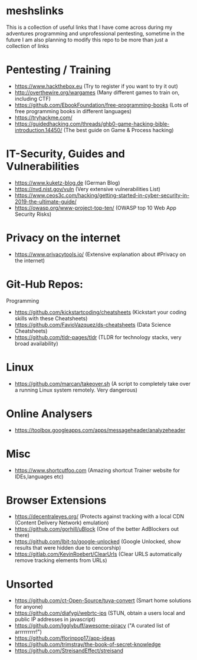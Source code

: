 # meshslinks
This is a collection of useful links that I have come across during my adventures programming and unprofessional pentesting, sometime in the future I am also planning to modify this repo to be more than just a collection of links

# Pentesting / Training
  - https://www.hackthebox.eu (Try to register if you want to try it out)
  - http://overthewire.org/wargames (Many different games to train on, including CTF)
  - https://github.com/EbookFoundation/free-programming-books (Lots of free programming books in different languages)
  - https://tryhackme.com/ 
  - https://guidedhacking.com/threads/ghb0-game-hacking-bible-introduction.14450/ (The best guide on Game & Process hacking)
  
# IT-Security, Guides and Vulnerabilities
  - https://www.kuketz-blog.de (German Blog)
  - https://nvd.nist.gov/vuln (Very extensive vulnerabilities List)
  - https://www.ceos3c.com/hacking/getting-started-in-cyber-security-in-2019-the-ultimate-guide/
  - https://owasp.org/www-project-top-ten/ (OWASP top 10 Web App Security Risks)

# Privacy on the internet
  - https://www.privacytools.io/ (Extensive explanation about #Privacy on the internet)

# Git-Hub Repos:
  Programming
  - https://github.com/kickstartcoding/cheatsheets (Kickstart your coding skills with these Cheatsheets)
  - https://github.com/FavioVazquez/ds-cheatsheets (Data Science Cheatsheets)
  - https://github.com/tldr-pages/tldr (TLDR for technology stacks, very broad availability) 
 
# Linux
 - https://github.com/marcan/takeover.sh  (A script to completely take over a running Linux system remotely. Very dangerous)
  
# Online Analysers
  - https://toolbox.googleapps.com/apps/messageheader/analyzeheader
  
# Misc
  - https://www.shortcutfoo.com (Amazing shortcut Trainer website for IDEs,languages etc)
  
# Browser Extensions
  - https://decentraleyes.org/ (Protects against tracking with a local CDN (Content Delivery Network) emulation)
  - https://github.com/gorhill/uBlock (One of the better AdBlockers out there)
  - https://github.com/Ibit-to/google-unlocked (Google Unlocked, show results that were hidden due to cencorship)
  - https://gitlab.com/KevinRoebert/ClearUrls (Clear URLS automatically remove tracking elements from URLs)
  
# Unsorted
  - https://github.com/ct-Open-Source/tuya-convert (Smart home solutions for anyone)
  - https://github.com/diafygi/webrtc-ips  (STUN, obtain a users local and public IP addresses in javascript)
  - https://github.com/Igglybuff/awesome-piracy ("A curated list of arrrrrrrrr!")
  - https://github.com/florinpop17/app-ideas  
  - https://github.com/trimstray/the-book-of-secret-knowledge  
  - https://github.com/StreisandEffect/streisand 
